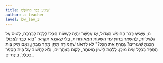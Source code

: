 ```yaml
---
title: שֶׁיַּגִּיעַ כְּבָר הַחוֹפֶשׁ
author: a teacher
level: bw_lev_3
---
```

נוּ, שֶׁיַּגִּיעַ כְּבָר הַחוֹפֶשׁ הַגָּדוֹל,
אָז אֶפְשָׁר יִהְיֶה לַעֲשׂוֹת הַכָּל!
לָלֶכֶת לַבְּרֵכָה, לָטוּס עַל גַּלְגִּילִיוֹת,
לְהִשָּׁאֵר בַּחוּץ עַד הַשָּׁעוֹת הַמְּאוּחָרוֹת,
בְּלִי שֶׁאִמָּא תִּקְרָא: "בּוֹא כְּבָר לֶאֱכוֹל!
הֵכַנְתָּ שִׁעוּרִים? גָּמַרְתָּ אֶת הַכָּל?"
לֹא לִדְאוֹג שֶׁהַמּוֹרָה תִּתֵּן מָחָר מִבְחָן,
וְאִם תִּיק בֵּית הַסֵּפֶר בִּכְלָל אֵינוֹ מוּכָן.
לָלֶכֶת לִישׁוֹן מְאוּחָר, לָקוּם בַּצָּהֳרַיִים,
וְלֹא לַחֲשׁוֹב עַל בֵּית הַסֵּפֶר בִּכְלָל, בֵּינְתַיִים..